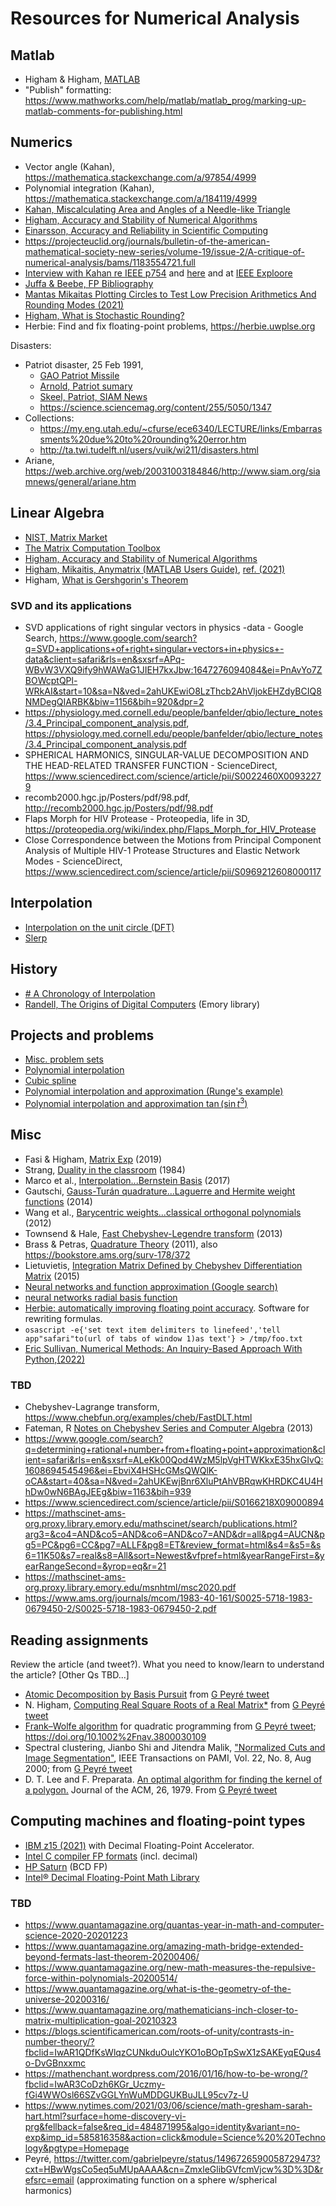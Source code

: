   
# Resources for Numerical Analysis

## Matlab

- Higham & Higham, [MATLAB](https://epubs-siam-org.proxy.library.emory.edu/doi/book/10.1137/1.9781611974669)
- "Publish" formatting: https://www.mathworks.com/help/matlab/matlab_prog/marking-up-matlab-comments-for-publishing.html

## Numerics

- Vector angle (Kahan), https://mathematica.stackexchange.com/a/97854/4999
- Polynomial integration (Kahan), https://mathematica.stackexchange.com/a/184119/4999
- [Kahan, Miscalculating Area and Angles of a Needle-like Triangle](https://people.eecs.berkeley.edu/~wkahan/Triangle.pdf)
- [Higham, Accuracy and Stability of Numerical Algorithms](https://epubs-siam-org.proxy.library.emory.edu/doi/book/10.1137/1.9780898718027)
- [Einarsson, Accuracy and Reliability in Scientific Computing](https://epubs-siam-org.proxy.library.emory.edu/doi/book/10.1137/1.9780898718157)
- https://projecteuclid.org/journals/bulletin-of-the-american-mathematical-society-new-series/volume-19/issue-2/A-critique-of-numerical-analysis/bams/1183554721.full
- [Interview with Kahan re IEEE p754](https://people.eecs.berkeley.edu/~wkahan/ieee754status/754story.html) and [here](http://www.dr-chuck.com/dr-chuck/papers/columns/r3114.pdf) and at [IEEE Exploore](https://ieeexplore.ieee.org/document/660194)
- [Juffa & Beebe, FP Bibliography](http://ftp.math.utah.edu/pub/tex/bib/fparith.bib)
- [Mantas Mikaitas Plotting Circles to Test Low Precision Arithmetics And Rounding Modes (2021)](https://nla-group.org/2021/10/11/plotting-circles-to-test-low-precision-arithmetics-and-rounding-modes/)
- [Higham, What is Stochastic Rounding?](https://nhigham.com/2020/07/07/what-is-stochastic-rounding/)
- Herbie: Find and fix floating-point problems, https://herbie.uwplse.org

Disasters:
- Patriot disaster, 25 Feb 1991, 
    - [GAO Patriot Missile](https://www.gao.gov/assets/imtec-92-26.pdf)
    - [Arnold, Patriot sumary](http://www-users.math.umn.edu/~arnold//disasters/patriot.html)
    - [Skeel, Patriot, SIAM News](http://www-users.math.umn.edu/~arnold//disasters/Patriot-dharan-skeel-siam.pdf)
    - https://science.sciencemag.org/content/255/5050/1347
- Collections:
    - https://my.eng.utah.edu/~cfurse/ece6340/LECTURE/links/Embarrassments%20due%20to%20rounding%20error.htm
    - http://ta.twi.tudelft.nl/users/vuik/wi211/disasters.html
- Ariane, https://web.archive.org/web/20031003184846/http://www.siam.org/siamnews/general/ariane.htm


## Linear Algebra

- [NIST, Matrix Market](https://math.nist.gov/MatrixMarket/)
- [The Matrix Computation Toolbox](http://www.ma.man.ac.uk/~higham/mctoolbox/)
- [Higham, Accuracy and Stability of Numerical Algorithms](https://epubs-siam-org.proxy.library.emory.edu/doi/book/10.1137/1.9780898718027)
- [Higham, Mikaitis, Anymatrix (MATLAB Users Guide)](http://eprints.maths.manchester.ac.uk/2834/1/guide.pdf), [ref. (2021)](http://eprints.maths.manchester.ac.uk/2834/)
- Higham, [What is Gershgorin's Theorem](https://nhigham.com/2022/11/22/what-is-gershgorins-theorem/)

### SVD and its applications

- SVD applications of right singular vectors in physics -data - Google Search, https://www.google.com/search?q=SVD+applications+of+right+singular+vectors+in+physics+-data&client=safari&rls=en&sxsrf=APq-WBvW3VXQ9ify9hWAWaG1JIEH7kxJbw:1647276094084&ei=PnAvYo7ZBOWcptQPl-WRkAI&start=10&sa=N&ved=2ahUKEwiO8LzThcb2AhVljokEHZdyBCIQ8NMDegQIARBK&biw=1156&bih=920&dpr=2
- https://physiology.med.cornell.edu/people/banfelder/qbio/lecture_notes/3.4_Principal_component_analysis.pdf, https://physiology.med.cornell.edu/people/banfelder/qbio/lecture_notes/3.4_Principal_component_analysis.pdf
- SPHERICAL HARMONICS, SINGULAR-VALUE DECOMPOSITION AND THE HEAD-RELATED TRANSFER FUNCTION - ScienceDirect, https://www.sciencedirect.com/science/article/pii/S0022460X00932279
- recomb2000.hgc.jp/Posters/pdf/98.pdf, http://recomb2000.hgc.jp/Posters/pdf/98.pdf
- Flaps Morph for HIV Protease - Proteopedia, life in 3D, https://proteopedia.org/wiki/index.php/Flaps_Morph_for_HIV_Protease
- Close Correspondence between the Motions from Principal Component Analysis of Multiple HIV-1 Protease Structures and Elastic Network Modes - ScienceDirect, https://www.sciencedirect.com/science/article/pii/S0969212608000117

## Interpolation

- [Interpolation on the unit circle (DFT)](http://www.math.kent.edu/~reichel/courses/intr.num.comp.2/spring09/last.semester/fft/dft/dft.pdf)
- [Slerp](https://en.wikipedia.org/wiki/Slerp)

## History

- [# A Chronology of Interpolation](https://imagescience.org/meijering/research/chronology/)
- [Randell, The Origins of Digital Computers](http://discovere.emory.edu/primo_library/libweb/action/dlDisplay.do?vid=discovere&docId=01EMORY_ALMA21246640640002486&fromSitemap=1&afterPDS=true#) (Emory library)

## Projects and problems

- [Misc. problem sets](https://www2.math.ethz.ch/education/bachelor/lectures/hs2015/math/nummath_cse/problemsheets/ProblemSheets2015.pdf)
- [Polynomial interpolation](https://people.sc.fsu.edu/~jpeterson/ProjectIII.pdf)
- [Cubic spline](https://www.csun.edu/~ama5348/csun2007s/math481a/sp2.pdf)
- [Polynomial interpolation and approximation (Runge's example)](http://math.sjtu.edu.cn/faculty/xuzl/iam/project1.pdf)
- [Polynomial interpolation and approximation $\tan(\sin t^3)$](https://www.studocu.com/en-us/document/george-mason-university/numerical-analysis/assignments/project-7-using-polynomial-interpolation-to-approximate-a-transcendental-function/1186048/view)

## Misc

- Fasi & Higham, [Matrix Exp](https://epubs-siam-org.proxy.library.emory.edu/doi/pdf/10.1137/18M1228876) (2019)
- Strang, [Duality in the classroom](https://www-jstor-org.proxy.library.emory.edu/stable/pdf/2322961.pdf?refreqid=excelsior%3Abfbb88c1988fc1ddd72906056e61a287) (1984)
- Marco et al., [Interpolation...Bernstein Basis](https://link-springer-com.proxy.library.emory.edu/content/pdf/10.1007%2Fs11075-016-0215-7.pdf) (2017)
- Gautschi, [Gauss-Turán quadrature...Laguerre and Hermite weight functions](https://link-springer-com.proxy.library.emory.edu/content/pdf/10.1007%2Fs11075-013-9774-z.pdf) (2014)
- Wang et al., [Barycentric weights...classical orthogonal polynomials](https://arxiv.org/pdf/1202.0154.pdf) (2012)
- Townsend & Hale, [Fast Chebyshev-Legendre transform](http://www.chebfun.org/examples/cheb/FastChebyshevLegendreTransform.html) (2013)
- Brass & Petras, [Quadrature Theory](https://bookstore.ams.org/surv-178) (2011), also https://bookstore.ams.org/surv-178/372
- Lietuvietis, [Integration Matrix Defined by Chebyshev Differentiation Matrix](https://www.lu.lv/fileadmin/user_upload/lu_portal/projekti/mma2015/MMAtezes/Lietuvietis.pdf) (2015)
- [Neural networks and function approximation (Google search)](https://www.google.com/search?q=neural+networks+and+function+approximation+&oq=neural+networks+and+function+approximation)
- [neural networks radial basis function](https://www.google.com/search?q=neural+networks+radial+basis+function)
- [Herbie: automatically improving floating point accuracy](https://herbie.uwplse.org/). Software for rewriting formulas.
- `osascript -e{'set text item delimiters to linefeed','tell app"safari"to(url of tabs of window 1)as text'} > /tmp/foo.txt`
- [Eric Sullivan, Numerical Methods: An Inquiry-Based Approach With Python,(2022)](https://numericalmethodssullivan.github.io)

### TBD

 - Chebyshev-Lagrange transform, https://www.chebfun.org/examples/cheb/FastDLT.html
 - Fateman, R [Notes on Chebyshev Series and Computer Algebra](https://people.eecs.berkeley.edu/~fateman/papers/cheby.pdf) (2013)
 - https://www.google.com/search?q=determining+rational+number+from+floating+point+approximation&client=safari&rls=en&sxsrf=ALeKk00Qod4WzM5lpVgHTWKkxE35hxGIvQ:1608694545496&ei=EbviX4HSHcGMsQWQlK-oCA&start=40&sa=N&ved=2ahUKEwjBnr6XluPtAhVBRqwKHRDKC4U4HhDw0wN6BAgJEEg&biw=1163&bih=939
 - https://www.sciencedirect.com/science/article/pii/S0166218X09000894
 - https://mathscinet-ams-org.proxy.library.emory.edu/mathscinet/search/publications.html?arg3=&co4=AND&co5=AND&co6=AND&co7=AND&dr=all&pg4=AUCN&pg5=PC&pg6=CC&pg7=ALLF&pg8=ET&review_format=html&s4=&s5=&s6=11K50&s7=real&s8=All&sort=Newest&vfpref=html&yearRangeFirst=&yearRangeSecond=&yrop=eq&r=21
 - https://mathscinet-ams-org.proxy.library.emory.edu/msnhtml/msc2020.pdf
 - https://www.ams.org/journals/mcom/1983-40-161/S0025-5718-1983-0679450-2/S0025-5718-1983-0679450-2.pdf


## Reading assignments

Review the article (and tweet?). What you need to know/learn to understand the article?  [Other Qs TBD...]

- [Atomic Decomposition by Basis Pursuit](https://epubs.siam.org/doi/abs/10.1137/S1064827596304010) from [G Peyré tweet](https://twitter.com/i/topics/tweet/1265508026573901824?cn=ZmxleGlibGVfcmVjcw%3D%3D&refsrc=email)
- N. Higham, [Computing Real Square Roots of a Real Matrix*](https://core.ac.uk/download/pdf/82307548.pdf) from [G Peyré tweet](https://twitter.com/gabrielpeyre/status/1264120729324400642?ref_src=twsrc%5Etfw)
- [Frank–Wolfe algorithm](https://onlinelibrary.wiley.com/doi/abs/10.1002/nav.3800030109) for quadratic programming from [G Peyré tweet](https://twitter.com/gabrielpeyre/status/1264058476927451137); https://doi.org/10.1002%2Fnav.3800030109
- Spectral clustering, Jianbo Shi and Jitendra Malik, ["Normalized Cuts and Image Segmentation"](http://www.cs.berkeley.edu/~malik/papers/SM-ncut.pdf), IEEE Transactions on PAMI, Vol. 22, No. 8, Aug 2000; from [G Peyré tweet](https://twitter.com/gabrielpeyre/status/1263333700248338432)
- D. T. Lee and F. Preparata. [An optimal algorithm for finding the kernel of a polygon.](https://dl.acm.org/doi/pdf/10.1145/322139.322142) Journal of the ACM, 26, 1979.  From [G Peyré tweet](https://twitter.com/gabrielpeyre/status/1262971312751833093)

## Computing machines and floating-point types

- [IBM z15 (2021)](https://www.google.com/books/edition/IBM_z15_8561_Technical_Guide/M_TKDwAAQBAJ?hl=en&gbpv=0) with Decimal Floating-Point Accelerator.
- [Intel C compiler FP formats](https://software.intel.com/content/www/us/en/develop/documentation/cpp-compiler-developer-guide-and-reference/top/compiler-reference/floating-point-operations/understanding-ieee-floating-point-operations/floating-point-formats.html) (incl. decimal)
- [HP Saturn](https://en.wikipedia.org/wiki/HP_Saturn) (BCD FP)
- [Intel® Decimal Floating-Point Math Library](https://software.intel.com/content/www/us/en/develop/articles/intel-decimal-floating-point-math-library.html)

### TBD

 - https://www.quantamagazine.org/quantas-year-in-math-and-computer-science-2020-20201223
 - https://www.quantamagazine.org/amazing-math-bridge-extended-beyond-fermats-last-theorem-20200406/
 - https://www.quantamagazine.org/new-math-measures-the-repulsive-force-within-polynomials-20200514/
 - https://www.quantamagazine.org/what-is-the-geometry-of-the-universe-20200316/
 - https://www.quantamagazine.org/mathematicians-inch-closer-to-matrix-multiplication-goal-20210323
 - https://blogs.scientificamerican.com/roots-of-unity/contrasts-in-number-theory/?fbclid=IwAR1QDfKsWlqzCUNkduOulcYKO1oBOpTpSwX1zSAKEyqEQus4o-DvGBnxxmc
 - https://mathenchant.wordpress.com/2016/01/16/how-to-be-wrong/?fbclid=IwAR3CoDzh6KGr_Uczmy-fGi4WWOsl66SZvGGLYnWuMDDGUKBuJLL95cv7z-U
 - https://www.nytimes.com/2021/03/06/science/math-gresham-sarah-hart.html?surface=home-discovery-vi-prg&fellback=false&req_id=484871995&algo=identity&variant=no-exp&imp_id=585816358&action=click&module=Science%20%20Technology&pgtype=Homepage
 - Peyré, https://twitter.com/gabrielpeyre/status/1496726590058729473?cxt=HBwWgsCo5eq5uMUpAAAA&cn=ZmxleGlibGVfcmVjcw%3D%3D&refsrc=email (approximating function on a sphere w/spherical harmonics)



